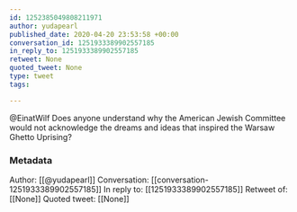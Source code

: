 ```yaml
---
id: 1252385049808211971
author: yudapearl
published_date: 2020-04-20 23:53:58 +00:00
conversation_id: 1251933389902557185
in_reply_to: 1251933389902557185
retweet: None
quoted_tweet: None
type: tweet
tags:

---
```


@EinatWilf Does anyone understand why the American Jewish Committee would not acknowledge the dreams and ideas that inspired the Warsaw Ghetto Uprising?

### Metadata

Author: [[@yudapearl]]
Conversation: [[conversation-1251933389902557185]]
In reply to: [[1251933389902557185]]
Retweet of: [[None]]
Quoted tweet: [[None]]
